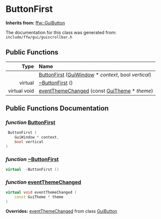 ButtonFirst
===================================


**Inherits from:** [ffw::GuiButton](ffw_GuiButton.html)

The documentation for this class was generated from: `include/ffw/gui/guiscrollbar.h`



## Public Functions

| Type | Name |
| -------: | :------- |
|   | [ButtonFirst](#13c9af3f) ([GuiWindow](ffw_GuiWindow.html) * _context_, bool _vertical_)  |
|  virtual  | [~ButtonFirst](#1ebf9dd3) ()  |
|  virtual void | [eventThemeChanged](#688e55ed) (const [GuiTheme](ffw_GuiTheme.html) * _theme_)  |


## Public Functions Documentation

### _function_ <a id="13c9af3f" href="#13c9af3f">ButtonFirst</a>

```cpp
 ButtonFirst (
    GuiWindow * context,
    bool vertical
) 
```



### _function_ <a id="1ebf9dd3" href="#1ebf9dd3">~ButtonFirst</a>

```cpp
virtual  ~ButtonFirst () 
```



### _function_ <a id="688e55ed" href="#688e55ed">eventThemeChanged</a>

```cpp
virtual void eventThemeChanged (
    const GuiTheme * theme
) 
```



**Overrides:** [eventThemeChanged](/doxygen/ffw_GuiButton.md#e9b0ba14) from class [GuiButton](/doxygen/ffw_GuiButton.md)



